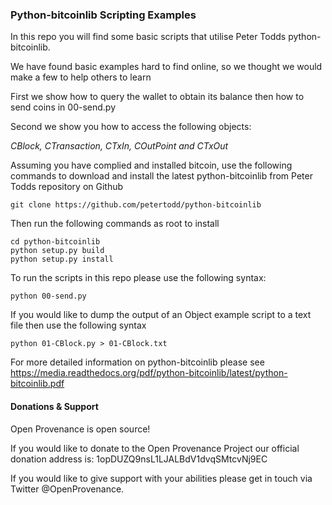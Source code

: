 ### Python-bitcoinlib Scripting Examples

In this repo you will find some basic scripts that utilise Peter Todds python-bitcoinlib.

We have found basic examples hard to find online, so we thought we would make a few to help others to learn

First we show how to query the wallet to obtain its balance then how to send coins in 00-send.py

Second we show you how to access the following objects:

*CBlock, CTransaction, CTxIn, COutPoint and CTxOut*

Assuming you have complied and installed bitcoin, use the following commands to download and install the latest python-bitcoinlib from Peter Todds repository on Github

```
git clone https://github.com/petertodd/python-bitcoinlib
```

Then run the following commands as root to install

```
cd python-bitcoinlib
python setup.py build
python setup.py install
```

To run the scripts in this repo please use the following syntax:

``` python 00-send.py ```

If you would like to dump the output of an Object example script to a text file then use the following syntax

``` python 01-CBlock.py > 01-CBlock.txt ```

For more detailed information on python-bitcoinlib please see
https://media.readthedocs.org/pdf/python-bitcoinlib/latest/python-bitcoinlib.pdf

#### Donations & Support

Open Provenance is open source!

If you would like to donate to the Open Provenance Project our official donation address is: 1opDUZQ9nsL1LJALBdV1dvqSMtcvNj9EC

If you would like to give support with your abilities please get in touch via Twitter @OpenProvenance.
